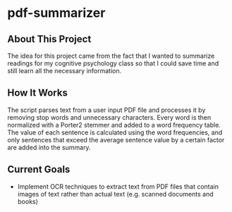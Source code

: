 # pdf-summarizer

## About This Project

The idea for this project came from the fact that I wanted to summarize readings for my cognitive psychology class so that I could save time and still learn all the necessary information.

## How It Works

The script parses text from a user input PDF file and processes it by removing stop words and unnecessary characters. Every word is then normalized with a Porter2 stemmer and added to a word frequency table. The value of each sentence is calculated using the word frequencies, and only sentences that exceed the average sentence value by a certain factor are added into the summary.

## Current Goals

- Implement OCR techniques to extract text from PDF files that contain images of text rather than actual text (e.g. scanned documents and books)
